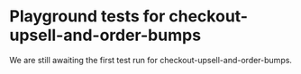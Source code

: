 # Playground tests for checkout-upsell-and-order-bumps
We are still awaiting the first test run for checkout-upsell-and-order-bumps.
